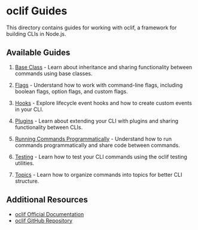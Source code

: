 # oclif Guides

This directory contains guides for working with oclif, a framework for building CLIs in Node.js.

## Available Guides

1. [Base Class](./base-class.md) - Learn about inheritance and sharing functionality between commands using base classes.

2. [Flags](./flags.md) - Understand how to work with command-line flags, including boolean flags, option flags, and custom flags.

3. [Hooks](./hooks.md) - Explore lifecycle event hooks and how to create custom events in your CLI.

4. [Plugins](./plugins.md) - Learn about extending your CLI with plugins and sharing functionality between CLIs.

5. [Running Commands Programmatically](./running-programmatically.md) - Understand how to run commands programmatically and share code between commands.

6. [Testing](./testing.md) - Learn how to test your CLI commands using the oclif testing utilities.

7. [Topics](./topics.md) - Learn how to organize commands into topics for better CLI structure.

## Additional Resources

- [oclif Official Documentation](https://oclif.io/docs)
- [oclif GitHub Repository](https://github.com/oclif/oclif)
